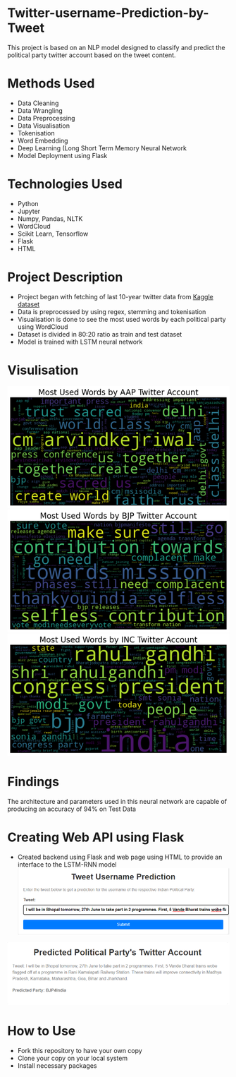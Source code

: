 # Twitter-username-Prediction-by-Tweet

This project is based on an NLP model designed to classify and predict the political party twitter account based on the tweet content. 

# Methods Used
- Data Cleaning
- Data Wrangling
- Data Preprocessing
- Data Visualisation
- Tokenisation
- Word Embedding
- Deep Learning (Long Short Term Memory Neural Network
- Model Deployment using Flask

# Technologies Used
- Python
- Jupyter
- Numpy, Pandas, NLTK
- WordCloud
- Scikit Learn, Tensorflow
- Flask
- HTML

# Project Description
- Project began with fetching of last 10-year twitter data from [Kaggle dataset](https://www.kaggle.com/datasets/aryansingh0909/indian-political-party-tweets-daily-updated)
- Data is preprocessed by using regex, stemming and tokenisation
- Visualisation is done to see the most used words by each political party using WordCloud
- Dataset is divided in 80:20 ratio as train and test dataset
- Model is trained with LSTM neural network

# Visulisation
![Most Used Words by AAP Twitter Acount](images/__results___9_0.png)
![Most Used Words by BJP Twitter Acount](images/__results___9_1.png)
![Most Used Words by INC Twitter Acount](images/__results___9_2.png)

# Findings
The architecture and parameters used in this neural network are capable of producing an accuracy of 94% on Test Data

# Creating Web API using Flask
- Created backend using Flask and web page using HTML to provide an interface to the LSTM-RNN model
![home](images/home%20page.png)

![predict](images/predicted%20page.png)

# How to Use 
- Fork this repository to have your own copy
- Clone your copy on your local system
- Install necessary packages
